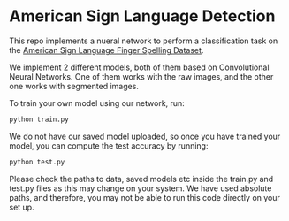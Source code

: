 # American Sign Language Detection

This repo implements a nueral network to perform a classification task on the [American Sign Language Finger Spelling Dataset](https://empslocal.ex.ac.uk/people/staff/np331/index.php?section=FingerSpellingDataset). 

We implement 2 different models, both of them based on Convolutional Neural Networks. One of them works with the raw images, and the other one works with segmented images. 

To train your own model using our network, run:
```bash
python train.py
```

We do not have our saved model uploaded, so once you have trained your model, you can compute the test accuracy by running:
```bash
python test.py
```

Please check the paths to data, saved models etc inside the train.py and test.py files as this may change on your system. We have used absolute paths, and therefore, you may not be able to run this code directly on your set up. 
